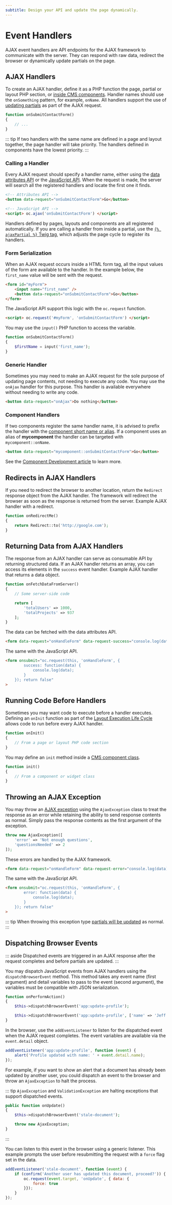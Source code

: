 ```yaml
---
subtitle: Design your API and update the page dynamically.
---
```

# Event Handlers

AJAX event handlers are API endpoints for the AJAX framework to communicate with the server. They can respond with raw data, redirect the browser or dynamically update partials on the page.

## AJAX Handlers

To create an AJAX handler, define it as a PHP function the page, partial or layout PHP section, or [inside CMS components](../themes/components.md). Handler names should use the `onSomething` pattern, for example, `onName`. All handlers support the use of [updating partials](./update-partials.md) as part of the AJAX request.

```php
function onSubmitContactForm()
{
    // ...
}
```

::: tip
If two handlers with the same name are defined in a page and layout together, the page handler will take priority. The handlers defined in components have the lowest priority.
:::

### Calling a Handler

Every AJAX request should specify a handler name, either using the [data attributes API](../ajax/attributes-api.md) or the [JavaScript API](../ajax/javascript-api.md). When the request is made, the server will search all the registered handlers and locate the first one it finds.

```html
<!-- Attributes API -->
<button data-request="onSubmitContactForm">Go</button>

<!-- JavaScript API -->
<script> oc.ajax('onSubmitContactForm') </script>
```

Handlers defined by pages, layouts and components are all registered automatically. If you are calling a handler from inside a partial, use the [`{% ajaxPartial %}` Twig tag](../../markup/tag/ajax-partial.md), which adjusts the page cycle to register its handlers.

### Form Serialization

When an AJAX request occurs inside a HTML form tag, all the input values of the form are available to the handler. In the example below, the `first_name` value will be sent with the request.

```html
<form id="myForm">
    <input name="first_name" />
    <button data-request="onSubmitContactForm">Go</button>
</form>
```

The JavaScript API support this logic with the `oc.request` function.

```html
<script> oc.request('#myForm', 'onSubmitContactForm') </script>
```

You may use the `input()` PHP function to access the variable.

```php
function onSubmitContactForm()
{
    $firstName = input('first_name');
}
```

### Generic Handler

Sometimes you may need to make an AJAX request for the sole purpose of updating page contents, not needing to execute any code. You may use the `onAjax` handler for this purpose. This handler is available everywhere without needing to write any code.

```html
<button data-request="onAjax">Do nothing</button>
```

### Component Handlers

If two components register the same handler name, it is advised to prefix the handler with the [component short name or alias](../../cms/themes/components.md). If a component uses an alias of **mycomponent** the handler can be targeted with `mycomponent::onName`.

```html
<button data-request="mycomponent::onSubmitContactForm">Go</button>
```

See the [Component Development article](../../extend/cms-components.md) to learn more.

## Redirects in AJAX Handlers

If you need to redirect the browser to another location, return the `Redirect` response object from the AJAX handler. The framework will redirect the browser as soon as the response is returned from the server. Example AJAX handler with a redirect.

```php
function onRedirectMe()
{
    return Redirect::to('http://google.com');
}
```

## Returning Data from AJAX Handlers

The response from an AJAX handler can serve as consumable API by returning structured data. If an AJAX handler returns an array, you can access its elements in the `success` event handler. Example AJAX handler that returns a data object.

```php
function onFetchDataFromServer()
{
    // Some server-side code

    return [
        'totalUsers' => 1000,
        'totalProjects' => 937
    ];
}
```

The data can be fetched with the data attributes API.

```html
<form data-request="onHandleForm" data-request-success="console.log(data)">
```

The same with the JavaScript API.

```html
<form onsubmit="oc.request(this, 'onHandleForm', {
        success: function(data) {
            console.log(data);
        }
    }); return false"
>
```

## Running Code Before Handlers

Sometimes you may want code to execute before a handler executes. Defining an `onInit` function as part of the [Layout Execution Life Cycle](../../cms/themes/layouts.md) allows code to run before every AJAX handler.

```php
function onInit()
{
    // From a page or layout PHP code section
}
```

You may define an `init` method inside a [CMS component class](../../extend/cms-components.md).

```php
function init()
{
    // From a component or widget class
}
```

## Throwing an AJAX Exception

You may throw an [AJAX exception](../../extend/system/exceptions.md) using the `AjaxException` class to treat the response as an error while retaining the ability to send response contents as normal. Simply pass the response contents as the first argument of the exception.

```php
throw new AjaxException([
    'error' => 'Not enough questions',
    'questionsNeeded' => 2
]);
```

These errors are handled by the AJAX framework.

```html
<form data-request="onHandleForm" data-request-error="console.log(data)">
```

The same with the JavaScript API.

```html
<form onsubmit="oc.request(this, 'onHandleForm', {
        error: function(data) {
            console.log(data);
        }
    }); return false"
>
```

::: tip
When throwing this exception type [partials will be updated](./update-partials.md) as normal.
:::

## Dispatching Browser Events

::: aside
Dispatched events are triggered in an AJAX response after the request completes and before partials are updated.
:::

You may dispatch JavaScript events from AJAX handlers using the `dispatchBrowserEvent` method. This method takes any event name (first argument) and detail variables to pass to the event (second argument), the variables must be compatible with JSON serialization.

```php
function onPerformAction()
{
    $this->dispatchBrowserEvent('app:update-profile');

    $this->dispatchBrowserEvent('app:update-profile', ['name' => 'Jeff']);
}
```

In the browser, use the `addEventListener` to listen for the dispatched event when the AJAX request completes. The event variables are available via the `event.detail` object.

```js
addEventListener('app:update-profile', function (event) {
    alert('Profile updated with name: ' + event.detail.name);
});
```

For example, if you want to show an alert that a document has already been updated by another user, you could dispatch an event to the browser and throw an `AjaxException` to halt the process.

::: tip
`AjaxException` and `ValidationException` are halting exceptions that support dispatched events.
```php
public function onUpdate()
{
    $this->dispatchBrowserEvent('stale-document');

    throw new AjaxException;
}
```
:::

You can listen to this event in the browser using a generic listener. This example prompts the user before resubmitting the request with a `force` flag set in the data.

```js
addEventListener('stale-document', function (event) {
    if (confirm('Another user has updated this document, proceed?')) {
        oc.request(event.target, 'onUpdate', { data: {
            force: true
        }});
    }
});
```

